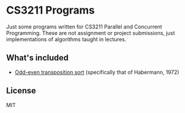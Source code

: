 # CS3211 Programs

Just some programs written for CS3211 Parallel and Concurrent Programming. These are not assignment or project submissions, just implementations of algorithms taught in lectures.

## What's included

- [Odd-even transposition sort](https://en.wikipedia.org/wiki/Odd%E2%80%93even_sort) (specifically that of Habermann, 1972)

## License

MIT
